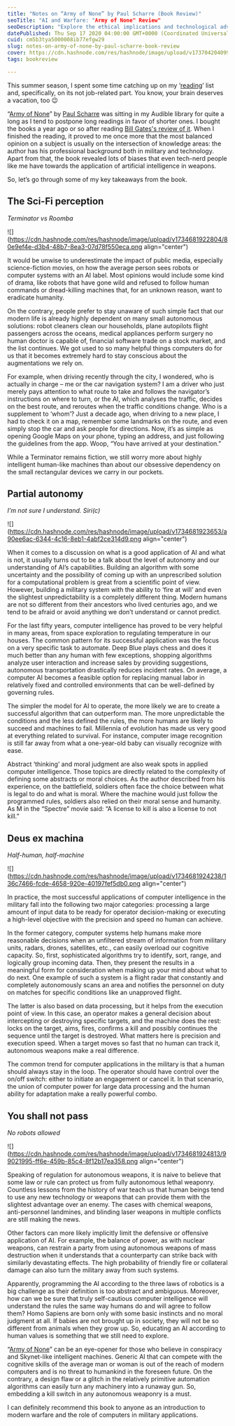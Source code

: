 ```yaml
---
title: "Notes on “Army of None” by Paul Scharre (Book Review)"
seoTitle: "AI and Warfare: "Army of None" Review"
seoDescription: "Explore the ethical implications and technological advancements of autonomous weapons through a review of Paul Scharre’s “Army of None.”"
datePublished: Thu Sep 17 2020 04:00:00 GMT+0000 (Coordinated Universal Time)
cuid: cm5b3tya5000008ib77efgw29
slug: notes-on-army-of-none-by-paul-scharre-book-review
cover: https://cdn.hashnode.com/res/hashnode/image/upload/v1737042040994/b99ceb7f-d356-44d7-beef-7d487615ef99.png
tags: bookreview

---
```


This summer season, I spent some time catching up on my ‘[reading](https://andrewmatveychuk.com/how-i-read-books)’ list and, specifically, on its not job-related part. You know, your brain deserves a vacation, too 😉

“[Army of None](https://andrewmatveychuk.com/refer/army-of-none)” by [Paul Scharre](https://www.paulscharre.com) was sitting in my Audible library for quite a long as I tend to postpone long readings in favor of shorter ones. I bought the books a year ago or so after reading [Bill Gates's review of it](https://www.gatesnotes.com/Army-of-None). When I finished the reading, it proved to me once more that the most balanced opinion on a subject is usually on the intersection of knowledge areas: the author has his professional background both in military and technology. Apart from that, the book revealed lots of biases that even tech-nerd people like me have towards the application of artificial intelligence in weapons.

So, let’s go through some of my key takeaways from the book.

## The Sci-Fi perception

*Terminator vs Roomba*

![](https://cdn.hashnode.com/res/hashnode/image/upload/v1734681922804/80e9ef4e-d3b4-48b7-8ea3-07d78f550eca.png align="center")

It would be unwise to underestimate the impact of public media, especially science-fiction movies, on how the average person sees robots or computer systems with an AI label. Most opinions would include some kind of drama, like robots that have gone wild and refused to follow human commands or dread-killing machines that, for an unknown reason, want to eradicate humanity.

On the contrary, people prefer to stay unaware of such simple fact that our modern life is already highly dependent on many small autonomous solutions: robot cleaners clean our households, plane autopilots flight passengers across the oceans, medical appliances perform surgery no human doctor is capable of, financial software trade on a stock market, and the list continues. We got used to so many helpful things computers do for us that it becomes extremely hard to stay conscious about the augmentations we rely on.

For example, when driving recently through the city, I wondered, who is actually in charge – me or the car navigation system? I am a driver who just merely pays attention to what route to take and follows the navigator’s instructions on where to turn, or the AI, which analyses the traffic, decides on the best route, and reroutes when the traffic conditions change. Who is a supplement to ‘whom’? Just a decade ago, when driving to a new place, I had to check it on a map, remember some landmarks on the route, and even simply stop the car and ask people for directions. Now, it’s as simple as opening Google Maps on your phone, typing an address, and just following the guidelines from the app. Woop, “You have arrived at your destination.”

While a Terminator remains fiction, we still worry more about highly intelligent human-like machines than about our obsessive dependency on the small rectangular devices we carry in our pockets.

## Partial autonomy

*I’m not sure I understand. Siri(c)*

![](https://cdn.hashnode.com/res/hashnode/image/upload/v1734681923653/a90ee6ac-6344-4c16-8eb1-4abf2ce314d9.png align="center")

When it comes to a discussion on what is a good application of AI and what is not, it usually turns out to be a talk about the level of autonomy and our understanding of AI’s capabilities. Building an algorithm with some uncertainty and the possibility of coming up with an unprescribed solution for a computational problem is great from a scientific point of view. However, building a military system with the ability to ‘fire at will’ and even the slightest unpredictability is a completely different thing. Modern humans are not so different from their ancestors who lived centuries ago, and we tend to be afraid or avoid anything we don’t understand or cannot predict.

For the last fifty years, computer intelligence has proved to be very helpful in many areas, from space exploration to regulating temperature in our houses. The common pattern for its successful application was the focus on a very specific task to automate. Deep Blue plays chess and does it much better than any human with few exceptions, shopping algorithms analyze user interaction and increase sales by providing suggestions, autonomous transportation drastically reduces incident rates. On average, a computer AI becomes a feasible option for replacing manual labor in relatively fixed and controlled environments that can be well-defined by governing rules.

The simpler the model for AI to operate, the more likely we are to create a successful algorithm that can outperform man. The more unpredictable the conditions and the less defined the rules, the more humans are likely to succeed and machines to fail. Millennia of evolution has made us very good at everything related to survival. For instance, computer image recognition is still far away from what a one-year-old baby can visually recognize with ease.

Abstract ‘thinking’ and moral judgment are also weak spots in applied computer intelligence. Those topics are directly related to the complexity of defining some abstracts or moral choices. As the author described from his experience, on the battlefield, soldiers often face the choice between what is legal to do and what is moral. Where the machine would just follow the programmed rules, soldiers also relied on their moral sense and humanity. As M in the “Spectre” movie said: “A license to kill is also a license to not kill.”

## Deus ex machina

*Half-human, half-machine*

![](https://cdn.hashnode.com/res/hashnode/image/upload/v1734681924238/136c7466-fcde-4658-920e-40197fef5db0.png align="center")

In practice, the most successful applications of computer intelligence in the military fall into the following two major categories: processing a large amount of input data to be ready for operator decision-making or executing a high-level objective with the precision and speed no human can achieve.

In the former category, computer systems help humans make more reasonable decisions when an unfiltered stream of information from military units, radars, drones, satellites, etc., can easily overload our cognitive capacity. So, first, sophisticated algorithms try to identify, sort, range, and logically group incoming data. Then, they present the results in a meaningful form for consideration when making up your mind about what to do next. One example of such a system is a flight radar that constantly and completely autonomously scans an area and notifies the personnel on duty on matches for specific conditions like an unapproved flight.

The latter is also based on data processing, but it helps from the execution point of view. In this case, an operator makes a general decision about intercepting or destroying specific targets, and the machine does the rest: locks on the target, aims, fires, confirms a kill and possibly continues the sequence until the target is destroyed. What matters here is precision and execution speed. When a target moves so fast that no human can track it, autonomous weapons make a real difference.

The common trend for computer applications in the military is that a human should always stay in the loop. The operator should have control over the on/off switch: either to initiate an engagement or cancel it. In that scenario, the union of computer power for large data processing and the human ability for adaptation make a really powerful combo.

## You shall not pass

*No robots allowed*

![](https://cdn.hashnode.com/res/hashnode/image/upload/v1734681924813/99021995-ff6e-459b-85c4-8f12b17ea358.png align="center")

Speaking of regulation for autonomous weapons, it is naive to believe that some law or rule can protect us from fully autonomous lethal weaponry. Countless lessons from the history of war teach us that human beings tend to use any new technology or weapons that can provide them with the slightest advantage over an enemy. The cases with chemical weapons, anti-personnel landmines, and blinding laser weapons in multiple conflicts are still making the news.

Other factors can more likely implicitly limit the defensive or offensive application of AI. For example, the balance of power, as with nuclear weapons, can restrain a party from using autonomous weapons of mass destruction when it understands that a counterparty can strike back with similarly devastating effects. The high probability of friendly fire or collateral damage can also turn the military away from such systems.

Apparently, programming the AI according to the three laws of robotics is a big challenge as their definition is too abstract and ambiguous. Moreover, how can we be sure that truly self-cautious computer intelligence will understand the rules the same way humans do and will agree to follow them? Homo Sapiens are born only with some basic instincts and no moral judgment at all. If babies are not brought up in society, they will not be so different from animals when they grow up. So, educating an AI according to human values is something that we still need to explore.

“[Army of None](https://andrewmatveychuk.com/refer/army-of-none)” can be an eye-opener for those who believe in conspiracy and Skynet-like intelligent machines. Generic AI that can compete with the cognitive skills of the average man or woman is out of the reach of modern computers and is no threat to humankind in the foreseen future. On the contrary, a design flaw or a glitch in the relatively primitive automation algorithms can easily turn any machinery into a runaway gun. So, embedding a kill switch in any autonomous weaponry is a must.

I can definitely recommend this book to anyone as an introduction to modern warfare and the role of computers in military applications.